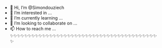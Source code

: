 - 👋 Hi, I’m @Simondouziech
- 👀 I’m interested in ...
- 🌱 I’m currently learning ...
- 💞️ I’m looking to collaborate on ...
- 📫 How to reach me ...
✨✨✨✨✨✨✨✨✨✨✨✨✨✨✨✨✨✨✨✨✨✨✨✨✨✨✨✨✨✨✨✨✨✨✨✨✨✨✨✨✨✨
<!---
Simondouziech/Simondouziech is a ✨ special ✨ repository because its `README.md` (this file) appears on your GitHub profile.
You can click the Preview link to take a look at your changes.
--->
